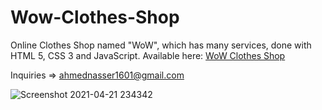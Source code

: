 # Wow-Clothes-Shop

Online Clothes Shop named "WoW", which has many services, done with HTML 5, CSS 3 and JavaScript.
Available here: <a href="https://ahmednasser1601.github.io/WOW-Clothes-Shop">WoW Clothes Shop</a>

Inquiries => ahmednasser1601@gmail.com


![Screenshot 2021-04-21 234342](https://user-images.githubusercontent.com/60184582/115624993-b5788e80-a2fb-11eb-9f8d-8ef284cb54e9.jpg)

